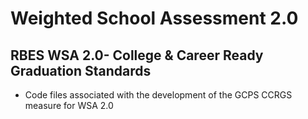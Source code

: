 # Weighted School Assessment 2.0
## RBES WSA 2.0- College & Career Ready Graduation Standards

- Code files associated with the development of the GCPS CCRGS measure for
WSA 2.0
